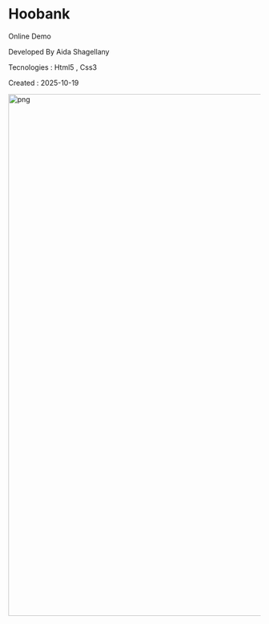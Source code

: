 # Hoobank

<a hre= https://aidashagellany.github.io/Hoobank/> Online Demo </a>

Developed By Aida Shagellany

Tecnologies : Html5 , Css3

Created : 2025-10-19 

<img width="1745" height="1041" alt="png" src="https://github.com/user-attachments/assets/a9aa36fa-4104-4374-bf4f-baa3326677eb" />
 






